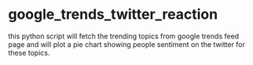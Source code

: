 # google_trends_twitter_reaction
this python script will fetch the trending topics from google trends feed page and will plot a pie chart showing people sentiment on the twitter for these topics.
